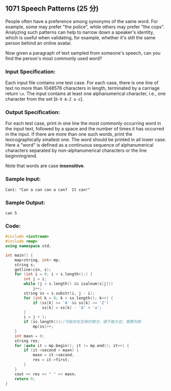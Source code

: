 ##  **1071 Speech Patterns (25 分)** 

People often have a preference among synonyms of the same word. For example, some may prefer "the police", while others may prefer "the cops". Analyzing such patterns can help to narrow down a speaker's identity, which is useful when validating, for example, whether it's still the same person behind an online avatar.

Now given a paragraph of text sampled from someone's speech, can you find the person's most commonly used word?

### Input Specification:

Each input file contains one test case. For each case, there is one line of text no more than 1048576 characters in length, terminated by a carriage return `\n`. The input contains at least one alphanumerical character, i.e., one character from the set [`0-9 A-Z a-z`].

### Output Specification:

For each test case, print in one line the most commonly occurring word in the input text, followed by a space and the number of times it has occurred in the input. If there are more than one such words, print the lexicographically smallest one. The word should be printed in all lower case. Here a "word" is defined as a continuous sequence of alphanumerical characters separated by non-alphanumerical characters or the line beginning/end.

Note that words are case **insensitive**.

### Sample Input:

```in
Can1: "Can a can can a can?  It can!"
```

### Sample Output:

```out
can 5
```

### Code:

```c++
#include <iostream>
#include <map>
using namespace std;

int main() {
    map<string, int> mp;
    string s;
    getline(cin, s);
    for (int i = 0; i < s.length();) {
        int j = i;
        while (j < s.length() && isalnum(s[j]))
            j++;
        string ss = s.substr(i, j - i);
        for (int k = 0; k < ss.length(); k++) {
            if (ss[k] >= 'A' && ss[k] <= 'Z')
                ss[k] = ss[k] - 'A' + 'a';
        }
        i = j + 1;
        if (ss.length())//可能存在空串的情况，键不能为空，需要判断
            mp[ss]++;
    }
    int maxn = 0;
    string res;
    for (auto it = mp.begin(); it != mp.end(); it++) {
        if (it->second > maxn) {
            maxn = it->second;
            res = it->first;
        }
    }
    cout << res << " " << maxn;
    return 0;
}
```

